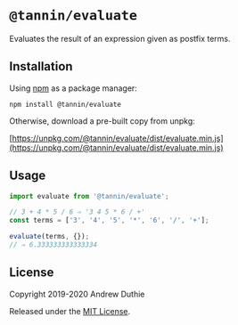 # `@tannin/evaluate`

Evaluates the result of an expression given as postfix terms.

## Installation

Using [npm](https://www.npmjs.com/) as a package manager:

```
npm install @tannin/evaluate
```

Otherwise, download a pre-built copy from unpkg:

[https://unpkg.com/@tannin/evaluate/dist/evaluate.min.js](https://unpkg.com/@tannin/evaluate/dist/evaluate.min.js)

## Usage

```js
import evaluate from '@tannin/evaluate';

// 3 + 4 * 5 / 6 ⇒ '3 4 5 * 6 / +'
const terms = ['3', '4', '5', '*', '6', '/', '+'];

evaluate(terms, {});
// ⇒ 6.333333333333334
```

## License

Copyright 2019-2020 Andrew Duthie

Released under the [MIT License](https://opensource.org/licenses/MIT).
